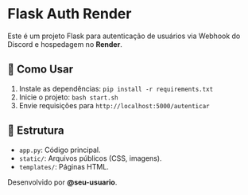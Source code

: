 # Flask Auth Render

Este é um projeto Flask para autenticação de usuários via Webhook do Discord e hospedagem no **Render**.

## 🚀 Como Usar
1. Instale as dependências: `pip install -r requirements.txt`
2. Inicie o projeto: `bash start.sh`
3. Envie requisições para `http://localhost:5000/autenticar`

## 📂 Estrutura
- `app.py`: Código principal.
- `static/`: Arquivos públicos (CSS, imagens).
- `templates/`: Páginas HTML.

Desenvolvido por **@seu-usuario**.